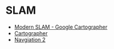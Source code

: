 # SLAM
* [Modern SLAM - Google Cartographer](https://docs.google.com/presentation/d/1Mu0wfZPhv4oi-NGrm1l6pnk8sFb9CPr2mBsDlThm0Pc/edit#slide=id.p)
* [Cartographer](./cartographer.md)
* [Navgiation 2](./nav2.md)

